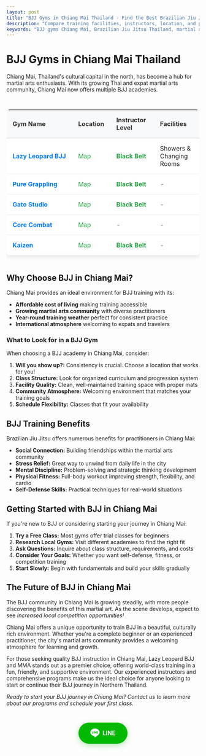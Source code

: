 ```yaml
---
layout: post
title: "BJJ Gyms in Chiang Mai Thailand - Find the Best Brazilian Jiu Jitsu for You"
description: "Compare training facilities, instructors, location, and programs to find the academy you can show up to consistently."
keywords: "BJJ gyms Chiang Mai, Brazilian Jiu Jitsu Thailand, martial arts Chiang Mai, BJJ training Chiang Mai"
---
```


# BJJ Gyms in Chiang Mai Thailand

Chiang Mai, Thailand's cultural capital in the north, has become a hub for martial arts enthusiasts. With its growing Thai and expat martial arts community, Chiang Mai now offers multiple BJJ academies.

<div class="bjj-gyms-table" style="margin: 2em 0; overflow-x: auto;">
  <table style="width: 100%; border-collapse: collapse; background: white; border-radius: 8px; box-shadow: 0 4px 12px rgba(0,0,0,0.1);">
    <thead>
      <tr style="background: #f8f9fa; border-bottom: 2px solid #dee2e6;">
        <th style="padding: 1em; text-align: left; font-weight: bold; color: #333; border-bottom: 2px solid #dee2e6;">Gym Name</th>
        <th style="padding: 1em; text-align: left; font-weight: bold; color: #333; border-bottom: 2px solid #dee2e6;">Location</th>
        <th style="padding: 1em; text-align: left; font-weight: bold; color: #333; border-bottom: 2px solid #dee2e6;">Instructor Level</th>
        <th style="padding: 1em; text-align: left; font-weight: bold; color: #333; border-bottom: 2px solid #dee2e6;">Facilities</th>
      </tr>
    </thead>
    <tbody>
      <tr style="border-bottom: 1px solid #eee;">
        <td style="padding: 1em; font-weight: bold; white-space: nowrap;">
          <a href="https://lazyleopardbjj.com/" target="_blank" rel="noopener noreferrer" style="color: #007bff; text-decoration: none; font-weight: bold;">Lazy Leopard BJJ</a>
        </td>
        <td style="padding: 1em;">
          <a href="https://g.co/kgs/oubgSPP" target="_blank" rel="noopener noreferrer" style="color: #28a745; text-decoration: none;">Map</a>
        </td>
        <td style="padding: 1em; color: #28a745; font-weight: bold;">Black Belt</td>
        <td style="padding: 1em;">Showers & Changing Rooms</td>
      </tr>
      <tr style="border-bottom: 1px solid #eee;">
        <td style="padding: 1em; font-weight: bold; white-space: nowrap;">
          <a href="https://www.puregrappling.org/" target="_blank" rel="noopener noreferrer" style="color: #007bff; text-decoration: none; font-weight: bold;">Pure Grappling</a>
        </td>
        <td style="padding: 1em;">
          <a href="https://g.co/kgs/rvYZ3z5" target="_blank" rel="noopener noreferrer" style="color: #28a745; text-decoration: none;">Map</a>
        </td>
        <td style="padding: 1em; color: #28a745; font-weight: bold;">Black Belt</td>
        <td style="padding: 1em; color: #6c757d;">-</td>
      </tr>
      <tr style="border-bottom: 1px solid #eee;">
        <td style="padding: 1em; font-weight: bold; white-space: nowrap;">
          <a href="https://www.instagram.com/gatostudio.bjj/?igshid=YmMyMTA2M2Y%3D" target="_blank" rel="noopener noreferrer" style="color: #007bff; text-decoration: none; font-weight: bold;">Gato Studio</a>
        </td>
        <td style="padding: 1em;">
          <a href="https://g.co/kgs/9NZxCBY" target="_blank" rel="noopener noreferrer" style="color: #28a745; text-decoration: none;">Map</a>
        </td>
        <td style="padding: 1em; color: #28a745; font-weight: bold;">Black Belt</td>
        <td style="padding: 1em; color: #6c757d;">-</td>
      </tr>
      <tr style="border-bottom: 1px solid #eee;">
        <td style="padding: 1em; font-weight: bold; white-space: nowrap;">
          <a href="https://www.corecombatchiangmai.com/" target="_blank" rel="noopener noreferrer" style="color: #007bff; text-decoration: none; font-weight: bold;">Core Combat</a>
        </td>
        <td style="padding: 1em;">
          <a href="https://g.co/kgs/ZfNSc98" target="_blank" rel="noopener noreferrer" style="color: #28a745; text-decoration: none;">Map</a>
        </td>
        <td style="padding: 1em; color: #6c757d;">-</td>
        <td style="padding: 1em; color: #6c757d;">-</td>
      </tr>
      <tr style="border-bottom: 1px solid #eee;">
        <td style="padding: 1em; font-weight: bold; white-space: nowrap;">
          <a href="https://bjjasia.com/project/kaizen-jiu-jitsu/" target="_blank" rel="noopener noreferrer" style="color: #007bff; text-decoration: none; font-weight: bold;">Kaizen</a>
        </td>
        <td style="padding: 1em;">
          <a href="https://g.co/kgs/LhHfi4N" target="_blank" rel="noopener noreferrer" style="color: #28a745; text-decoration: none;">Map</a>
        </td>
        <td style="padding: 1em; color: #28a745; font-weight: bold;">Black Belt</td>
        <td style="padding: 1em; color: #6c757d;">-</td>
      </tr>
    </tbody>
  </table>
</div>

## Why Choose BJJ in Chiang Mai?

Chiang Mai provides an ideal environment for BJJ training with its:
- **Affordable cost of living** making training accessible
- **Growing martial arts community** with diverse practitioners
- **Year-round training weather** perfect for consistent practice
- **International atmosphere** welcoming to expats and travelers

### What to Look for in a BJJ Gym

When choosing a BJJ academy in Chiang Mai, consider:

1. **Will you show up?:** Consistency is crucial. Choose a location that works for you!
2. **Class Structure:** Look for organized curriculum and progression system
3. **Facility Quality:** Clean, well-maintained training space with proper mats
4. **Community Atmosphere:** Welcoming environment that matches your training goals
5. **Schedule Flexibility:** Classes that fit your availability

## BJJ Training Benefits

Brazilian Jiu Jitsu offers numerous benefits for practitioners in Chiang Mai:

- **Social Connection:** Building friendships within the martial arts community
- **Stress Relief:** Great way to unwind from daily life in the city
- **Mental Discipline:** Problem-solving and strategic thinking development
- **Physical Fitness:** Full-body workout improving strength, flexibility, and cardio
- **Self-Defense Skills:** Practical techniques for real-world situations

## Getting Started with BJJ in Chiang Mai

If you're new to BJJ or considering starting your journey in Chiang Mai:

1. **Try a Free Class:** Most gyms offer trial classes for beginners
2. **Research Local Gyms:** Visit different academies to find the right fit
3. **Ask Questions:** Inquire about class structure, requirements, and costs
4. **Consider Your Goals:** Whether you want self-defense, fitness, or competition training
5. **Start Slowly:** Begin with fundamentals and build your skills gradually

## The Future of BJJ in Chiang Mai

The BJJ community in Chiang Mai is growing steadily, with more people discovering the benefits of this martial art. As the scene develops, expect to see *Increased local competition opportunities!* 

Chiang Mai offers a unique opportunity to train BJJ in a beautiful, culturally rich environment. Whether you're a complete beginner or an experienced practitioner, the city's martial arts community provides a welcoming atmosphere for learning and growth.

For those seeking quality BJJ instruction in Chiang Mai, Lazy Leopard BJJ and MMA stands out as a premier choice, offering world-class training in a fun, friendly, and supportive environment. Our experienced instructors and comprehensive programs make us the ideal choice for anyone looking to start or continue their BJJ journey in Northern Thailand.

*Ready to start your BJJ journey in Chiang Mai? Contact us to learn more about our programs and schedule your first class.* 

<!-- LINE Contact Section -->
<div class="line-contact-section" style="text-align: center; margin: 3em auto; max-width: 600px; padding: 0 1em;">
  <a href="https://lin.ee/iNB3drb" target="_blank" rel="noopener noreferrer" style="display: inline-flex; align-items: center; gap: 0.5em; background: #00B900; color: white; padding: 1em 2em; border-radius: 50px; text-decoration: none; font-weight: bold; font-size: 1.1em; transition: all 0.3s ease; box-shadow: 0 4px 15px rgba(0, 185, 0, 0.3);">
    <svg style="width: 24px; height: 24px; fill: currentColor;" viewBox="0 0 24 24">
      <path d="M19.365 9.863c.349 0 .63.285.63.631 0 .345-.281.63-.63.63H17.61v1.125h1.755c.349 0 .63.283.63.63 0 .344-.281.629-.63.629h-2.386c-.345 0-.627-.285-.627-.629V8.108c0-.345.282-.63.63-.63h2.386c.346 0 .627.285.627.63 0 .349-.281.63-.63.63H17.61v1.125h1.755zm-3.855 3.016c0 .27-.174.51-.432.596-.064.021-.133.031-.199.031-.211 0-.391-.09-.51-.25l-2.443-3.317v2.94c0 .344-.279.629-.631.629-.346 0-.626-.285-.626-.629V8.108c0-.27.173-.51.43-.595.06-.023.136-.033.194-.033.195 0 .375.104.495.254l2.462 3.33V8.108c0-.345.282-.63.63-.63.345 0 .63.285.63.63v4.771zm-5.741 0c0 .344-.282.629-.631.629-.345 0-.627-.285-.627-.629V8.108c0-.345.282-.63.63-.63.346 0 .628.285.628.63v4.771zm-2.466.629H4.917c-.345 0-.63-.285-.63-.629V8.108c0-.345.285-.63.63-.63.348 0 .63.285.63.63v4.141h1.756c.348 0 .629.283.629.63 0 .344-.282.629-.629.629M24 10.314C24 4.943 18.615.572 12 .572S0 4.943 0 10.314c0 4.811 4.27 8.842 10.035 9.608.391.082.923.258 1.058.59.12.301.079.766.038 1.08l-.164 1.02c-.045.301-.24 1.186 1.049.645 1.291-.539 6.916-4.078 9.436-6.975C23.176 14.393 24 12.458 24 10.314"/>
    </svg>
    LINE
  </a>
</div>